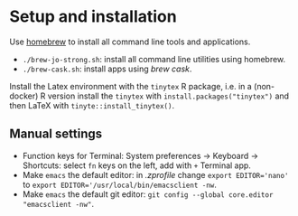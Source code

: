 # Setup and installation

Use [homebrew](https://brew.sh) to install all command line tools and 
applications.

- `./brew-jo-strong.sh`: install all command line utilities using homebrew.
- `./brew-cask.sh`: install apps using *brew cask*.

Install the Latex environment with the `tinytex` R package, i.e. in a 
(non-docker) R version install the `tinytex` with 
`install.packages("tinytex")` and then LaTeX with `tinyte::install_tinytex()`.

## Manual settings

- Function keys for Terminal: System preferences -> Keyboard -> Shortcuts: 
  select `fn` keys on the left, add with `+` Terminal app.
- Make `emacs` the default editor: in *.zprofile* change `export EDITOR='nano'`
  to `export EDITOR='/usr/local/bin/emacsclient -nw`.
- Make `emacs` the default git editor:
  `git config --global core.editor "emacsclient -nw"`.
